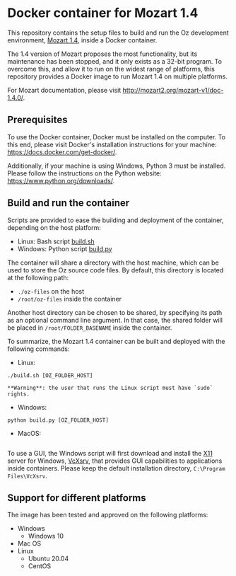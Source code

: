 # Docker container for Mozart 1.4

This repository contains the setup files to build and run
the Oz development environment, [Mozart 1.4](http://mozart2.org/mozart-v1/),
inside a Docker container.

The 1.4 version of Mozart proposes the most functionality,
but its maintenance has been stopped,
and it only exists as a 32-bit program.
To overcome this, and allow it to run on the widest range of platforms,
this repository provides a Docker image to run Mozart 1.4 on multiple platforms.

For Mozart documentation, please visit
http://mozart2.org/mozart-v1/doc-1.4.0/.

## Prerequisites

To use the Docker container, Docker must be installed on the computer.
To this end, please visit Docker's installation instructions for your machine:
https://docs.docker.com/get-docker/.

Additionally, if your machine is using Windows, Python 3 must be installed.
Please follow the instructions on the Python website:
https://www.python.org/downloads/.

## Build and run the container

Scripts are provided to ease the building and deployment of the container,
depending on the host platform:
- Linux: Bash script [build.sh](build.sh)
- Windows: Python script [build.py](build.py)

The container will share a directory with the host machine,
which can be used to store the Oz source code files.
By default, this directory is located at the following path:
- `./oz-files` on the host
- `/root/oz-files` inside the container

Another host directory can be chosen to be shared,
by specifying its path as an optional command line argument.
In that case, the shared folder will be placed in
`/root/FOLDER_BASENAME` inside the container.

To summarize, the Mozart 1.4 container can be built and deployed with the following commands:
- Linux:
```
./build.sh [OZ_FOLDER_HOST]
```
    **Warning**: the user that runs the Linux script must have `sudo` rights.

- Windows:
```
python build.py [OZ_FOLDER_HOST]
```

- MacOS:
```
```

To use a GUI, the Windows script will first download and install the
[X11](https://en.wikipedia.org/wiki/X_Window_System) server for Windows,
[VcXsrv](https://sourceforge.net/projects/vcxsrv/),
that provides GUI capabilities to applications inside containers.
Please keep the default installation directory,
`C:\Program Files\VcXsrv`.


## Support for different platforms

The image has been tested and approved on the following platforms:
- Windows
    - Windows 10
- Mac OS
- Linux
    - Ubuntu 20.04
    - CentOS